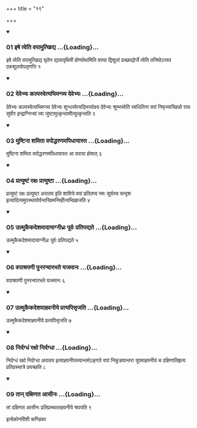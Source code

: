 +++
title = "१९"

+++

<div class="js_include" includetitle="true" newlevelforh1="3" unfilled="" url="/vedAH_yajuH/taittirIyam/sUtram/ApastambaH/shrautam/vishvAsa-prastutiH/07/19/01_iShe_tveti_vapAmutkhidya.md">
<details open><summary><h3>01 इषे त्वेति वपामुत्खिद्य ...{Loading}...</h3></summary>

इषे त्वेति वपामुत्खिद्य घृतेन द्यावापृथिवी प्रोर्ण्वाथामिति वपया द्विशूलां प्रच्छाद्योर्जे त्वेति तनिष्ठेऽन्तत एकशूलयोपतृणत्ति १
</details>
</div>


<div class="js_include" includetitle="true" newlevelforh1="3" unfilled="" url="/vedAH_yajuH/taittirIyam/sUtram/ApastambaH/shrautam/vishvAsa-prastutiH/07/19/02_devebhyaH_kalpasvetyabhimantrya_devebhyaH.md">
<details open><summary><h3>02 देवेभ्यः कल्पस्वेत्यभिमन्त्र्य देवेभ्यः ...{Loading}...</h3></summary>

देवेभ्यः कल्पस्वेत्यभिमन्त्र्य देवेभ्यः शून्धस्वेत्यद्भिरवोक्ष्य देवेभ्यः शूम्भस्वेति स्वधितिना वपां निमृज्याच्छिन्नो रायः सुवीर इन्द्राग्निभ्यां त्वा जुष्टामुत्कृन्तामीत्युत्कृन्तति २
</details>
</div>


<div class="js_include" includetitle="true" newlevelforh1="3" unfilled="" url="/vedAH_yajuH/taittirIyam/sUtram/ApastambaH/shrautam/vishvAsa-prastutiH/07/19/03_muShTinA_shamitA_vapoddharaNamapidhAyAsta.md">
<details open><summary><h3>03 मुष्टिना शमिता वपोद्धरणमपिधायास्त ...{Loading}...</h3></summary>

मुष्टिना शमिता वपोद्धरणमपिधायास्त आ वपाया होमात् ३
</details>
</div>


<div class="js_include" includetitle="true" newlevelforh1="3" unfilled="" url="/vedAH_yajuH/taittirIyam/sUtram/ApastambaH/shrautam/vishvAsa-prastutiH/07/19/04_pratyuShTaM_raxaH_pratyuShTA.md">
<details open><summary><h3>04 प्रत्युष्टं रक्षः प्रत्युष्टा ...{Loading}...</h3></summary>

प्रत्युष्टं रक्षः प्रत्युष्टा अरातय इति शामित्रे वपां प्रतितप्य नमः सूर्यस्य सन्दृश इत्यादित्यमुपस्थायोर्वन्तरिक्षमन्विहीत्यभिप्रव्रजति ४
</details>
</div>


<div class="js_include" includetitle="true" newlevelforh1="3" unfilled="" url="/vedAH_yajuH/taittirIyam/sUtram/ApastambaH/shrautam/vishvAsa-prastutiH/07/19/05_ulmukaikadeshamAdAyAgnIdhraH_pUrvaH_pratipadyate.md">
<details open><summary><h3>05 उल्मुकैकदेशमादायाग्नीध्रः पूर्वः प्रतिपद्यते ...{Loading}...</h3></summary>

उल्मुकैकदेशमादायाग्नीध्रः पूर्वः प्रतिपद्यते ५
</details>
</div>


<div class="js_include" includetitle="true" newlevelforh1="3" unfilled="" url="/vedAH_yajuH/taittirIyam/sUtram/ApastambaH/shrautam/vishvAsa-prastutiH/07/19/06_vapAshrapaNI_punaranvArabhate_yajamAnaH.md">
<details open><summary><h3>06 वपाश्रपणी पुनरन्वारभते यजमानः ...{Loading}...</h3></summary>

वपाश्रपणी पुनरन्वारभते यजमानः ६
</details>
</div>


<div class="js_include" includetitle="true" newlevelforh1="3" unfilled="" url="/vedAH_yajuH/taittirIyam/sUtram/ApastambaH/shrautam/vishvAsa-prastutiH/07/19/07_ulmukaikadeshamAhavanIye_pratyapisRjati.md">
<details open><summary><h3>07 उल्मुकैकदेशमाहवनीये प्रत्यपिसृजति ...{Loading}...</h3></summary>

उल्मुकैकदेशमाहवनीये प्रत्यपिसृजति ७
</details>
</div>


<div class="js_include" includetitle="true" newlevelforh1="3" unfilled="" url="/vedAH_yajuH/taittirIyam/sUtram/ApastambaH/shrautam/vishvAsa-prastutiH/07/19/08_nirdagdhaM_raxo_nirdagdhA.md">
<details open><summary><h3>08 निर्दग्धं रक्षो निर्दग्धा ...{Loading}...</h3></summary>

निर्दग्धं रक्षो निर्दग्धा अरातय इत्याहवनीयस्यान्तमेऽङ्गारे वपां निकूड्यान्तरा यूपमाहवनीयं च दक्षिणातिहृत्य प्रतिप्रस्थात्रे प्रयच्छति ८
</details>
</div>


<div class="js_include" includetitle="true" newlevelforh1="3" unfilled="" url="/vedAH_yajuH/taittirIyam/sUtram/ApastambaH/shrautam/vishvAsa-prastutiH/07/19/09_tAn_daxiNata_AsInaH.md">
<details open><summary><h3>09 तान् दक्षिणत आसीनः ...{Loading}...</h3></summary>

तां दक्षिणत आसीनः प्रतिप्रस्थाताहवनीये श्रपयति ९
</details>
</div>



  
इत्येकोनविंशी कण्डिका 
